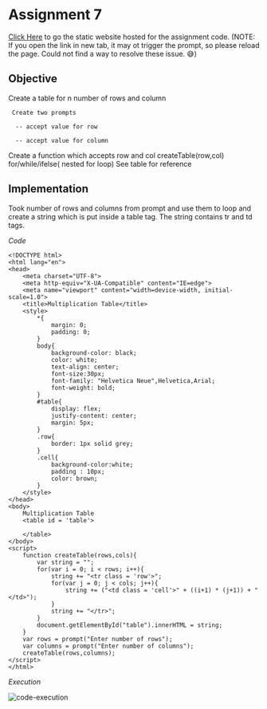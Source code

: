 # Assignment 7

[Click Here](https://prajeetguha.github.io/AntWalk/) to go the static website hosted for the assignment code. (NOTE: If you open the link in new tab, it may ot trigger the prompt, so please reload the page. Could not find a way to resolve these issue. 😅)

## Objective

Create a table for n number of rows and column

     Create two prompts

      -- accept value for row

      -- accept value for column

Create a function which accepts row and col  createTable(row,col)
for/while/ifelse( nested for loop)
See table for reference

## Implementation

Took number of rows and columns from prompt and use them to loop and create a string which is put inside a table tag. The string contains tr and td tags.

*Code*
```
<!DOCTYPE html>
<html lang="en">
<head>
    <meta charset="UTF-8">
    <meta http-equiv="X-UA-Compatible" content="IE=edge">
    <meta name="viewport" content="width=device-width, initial-scale=1.0">
    <title>Multiplication Table</title>
    <style>
        *{
            margin: 0;
            padding: 0;
        }
        body{
            background-color: black;
            color: white;
            text-align: center;
            font-size:30px;
            font-family: "Helvetica Neue",Helvetica,Arial;
            font-weight: bold;
        }
        #table{
            display: flex;
            justify-content: center;
            margin: 5px;
        }
        .row{
            border: 1px solid grey;
        }
        .cell{
            background-color:white;
            padding : 10px;
            color: brown;
        }
    </style>
</head>
<body>
    Multiplication Table
    <table id = 'table'>

    </table>
</body>
<script>
    function createTable(rows,cols){
        var string = "";
        for(var i = 0; i < rows; i++){
            string += "<tr class = 'row'>";
            for(var j = 0; j < cols; j++){
                string += ("<td class = 'cell'>" + ((i+1) * (j+1)) + "</td>");
            }
            string += "</tr>";
        }
        document.getElementById("table").innerHTML = string;
    }
    var rows = prompt("Enter number of rows");
    var columns = prompt("Enter number of columns");
    createTable(rows,columns);
</script>
</html>
```
*Execution*

![code-execution](https://user-images.githubusercontent.com/58776463/216825820-ded33256-6e86-411b-9a35-ce9d1f6c0e85.gif)
